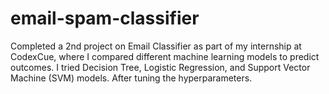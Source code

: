 # email-spam-classifier
Completed a 2nd project on Email Classifier as part of my internship at CodexCue, where I compared different machine learning models to predict outcomes. I tried Decision Tree, Logistic Regression, and Support Vector Machine (SVM) models. After tuning the hyperparameters.
